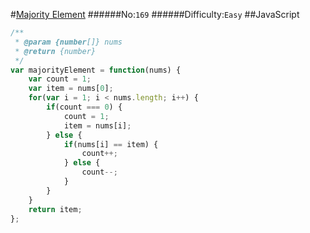 #[Majority Element](https://leetcode.com/problems/majority-element/)
######No:`169`
######Difficulty:`Easy`
##JavaScript

```javascript
/**
 * @param {number[]} nums
 * @return {number}
 */
var majorityElement = function(nums) {
    var count = 1;
    var item = nums[0];
    for(var i = 1; i < nums.length; i++) {
        if(count === 0) {
            count = 1;
            item = nums[i];
        } else {
            if(nums[i] == item) {
                count++;
            } else {
                count--;
            }
        }
    }
    return item;
};
```
